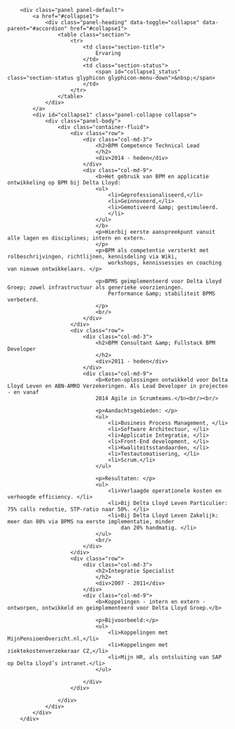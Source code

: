 

        <div class="panel panel-default">
            <a href="#collapse1">
                <div class="panel-heading" data-toggle="collapse" data-parent="#accordion" href="#collapse1">
                    <table class="section">
                        <tr>
                            <td class="section-title">
                                Ervaring
                            </td>
                            <td class="section-status">
                                <span id="collapse1_status" class="section-status glyphicon glyphicon-menu-down">&nbsp;</span>
                            </td>
                        </tr>
                    </table>
                </div>
            </a>
            <div id="collapse1" class="panel-collapse collapse">
                <div class="panel-body">
                    <div class="container-fluid">
                        <div class="row">
                            <div class="col-md-3">
                                <h2>BPM Competence Technical Lead
                                </h2>
                                <div>2014 - heden</div>
                            </div>
                            <div class="col-md-9">
                                <b>Het gebruik van BPM en applicatie ontwikkeling op BPM bij Delta Lloyd:
                                <ul>
                                    <li>Geprofessionaliseerd,</li>
                                    <li>Geïnnoveerd,</li>
                                    <li>Gemotiveerd &amp; gestimuleerd.
                                    </li>
                                </ul>
                                </b>
                                <p>Hierbij eerste aanspreekpunt vanuit alle lagen en disciplines; intern en extern.
                                </p>
                                <p>BPM als competentie versterkt met rolbeschrijvingen, richtlijnen, kennisdeling via Wiki,
                                    workshops, kennissessies en coaching van nieuwe ontwikkelaars. </p>

                                <p>BPMS geïmplementeerd voor Delta Lloyd Groep; zowel infrastructuur als generieke voorzieningen.
                                    Performance &amp; stabiliteit BPMS verbeterd.
                                </p>
                                <br/>
                            </div>
                        </div>
                        <div class="row">
                            <div class="col-md-3">
                                <h2>BPM Consultant &amp; Fullstack BPM Developer
                                </h2>
                                <div>2011 - heden</div>
                            </div>
                            <div class="col-md-9">
                                <b>Keten-oplossingen ontwikkeld voor Delta Lloyd Leven en ABN-AMRO Verzekeringen. Als Lead Developer in projecten - en vanaf
                                2014 Agile in Scrumteams.</b><br/><br/>

                                <p>Aandachtsgebieden: </p>
                                <ul>
                                    <li>Business Process Management, </li>
                                    <li>Software Architectuur, </li>
                                    <li>Applicatie Integratie, </li>
                                    <li>Front-End development, </li>
                                    <li>Kwaliteitsstandaarden, </li>
                                    <li>Testautomatisering, </li>
                                    <li>Scrum.</li>
                                </ul>

                                <p>Resultaten: </p>
                                <ul>
                                    <li>Verlaagde operationele kosten en verhoogde efficiency. </li>
                                    <li>Bij Delta Lloyd Leven Particulier: 75% calls reductie, STP-ratio naar 50%. </li>
                                    <li>Bij Delta Lloyd Leven Zakelijk: meer dan 80% via BPMS na eerste implementatie, minder
                                        dan 20% handmatig. </li>
                                </ul>
                                <br/>
                            </div>
                        </div>
                        <div class="row">
                            <div class="col-md-3">
                                <h2>Integratie Specialist
                                </h2>
                                <div>2007 - 2011</div>
                            </div>
                            <div class="col-md-9">
                                <b>Koppelingen - intern en extern - ontworpen, ontwikkeld en geïmplementeerd voor Delta Lloyd Groep.</b>

                                <p>Bijvoorbeeld:</p>
                                <ul>
                                    <li>Koppelingen met MijnPensioenOvericht.nl,</li>
                                    <li>Koppelingen met ziektekostenverzekeraar CZ,</li>
                                    <li>Mijn HR, als ontsluiting van SAP op Delta Lloyd’s intranet.</li>
                                </ul>

                            </div>
                        </div>

                    </div>
                </div>
            </div>
        </div>
